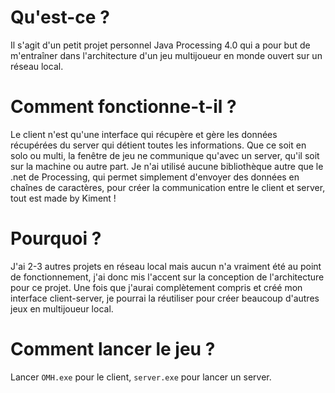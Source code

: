# Qu'est-ce ?
Il s'agit d'un petit projet personnel Java Processing 4.0 qui a pour but de m'entraîner dans l'architecture d'un jeu multijoueur en monde ouvert sur un réseau local.

# Comment fonctionne-t-il ?
Le client n'est qu'une interface qui récupère et gère les données récupérées du server qui détient toutes les informations.
Que ce soit en solo ou multi, la fenêtre de jeu ne communique qu'avec un server, qu'il soit sur la machine ou autre part.
Je n'ai utilisé aucune bibliothèque autre que le .net de Processing, qui permet simplement d'envoyer des données en chaînes de caractères, pour créer la communication entre le client et server, tout est made by Kiment !

# Pourquoi ?
J'ai 2-3 autres projets en réseau local mais aucun n'a vraiment été au point de fonctionnement, j'ai donc mis l'accent sur la conception de l'architecture pour ce projet. Une fois que j'aurai complètement compris et créé mon interface client-server, je pourrai la réutiliser pour créer beaucoup d'autres jeux en multijoueur local.

# Comment lancer le jeu ?
Lancer `OMH.exe` pour le client, `server.exe` pour lancer un server.